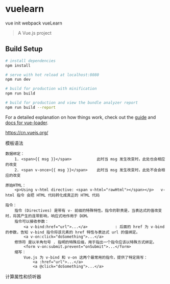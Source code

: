 # vuelearn

vue init webpack vueLearn

> A Vue.js project

## Build Setup

``` bash
# install dependencies
npm install

# serve with hot reload at localhost:8080
npm run dev

# build for production with minification
npm run build

# build for production and view the bundle analyzer report
npm run build --report
```

For a detailed explanation on how things work, check out the [guide](http://vuejs-templates.github.io/webpack/) and [docs for vue-loader](http://vuejs.github.io/vue-loader).




https://cn.vuejs.org/

模板语法
```
数据绑定：
	1. <span>{{ msg }}</span>			此时当 msg 发生改变时，此处也会相应的改变
	2. <span v-once>{{ msg }}</span>	此时当 msg 发生改变时，此处不会会相应的改变

原始HTML：
	<p>Using v-html directive: <span v-html="rawHtml"></span></p>	v-html 指令 会把 HTML 代码转化成真正的 HTML 代码

指令：
	指令 (Directives) 是带有 v- 前缀的特殊特性。指令的职责是，当表达式的值改变时，将其产生的连带影响，响应式地作用于 DOM。
	指令可以接收参数：
		<a v-bind:href="url">...</a>			: 后面的 href 为 v-bind 的参数，告知 v-bind 指令将该元素的 href 特性与表达式 url 的值绑定。
		<a v-on:click="doSomething">...</a>
	修饰符 是以半角句号 . 指明的特殊后缀，用于指出一个指令应该以特殊方式绑定。
		<form v-on:submit.prevent="onSubmit">...</form>
	缩写：
		Vue.js 为 v-bind 和 v-on 这两个最常用的指令，提供了特定简写：
			<a :href="url">...</a>
			<a @click="doSomething">...</a>

```


计算属性和侦听器
```

```

